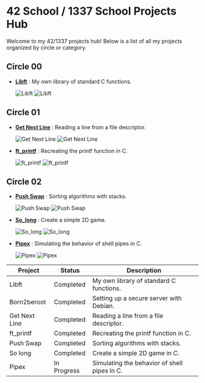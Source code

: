 # 42 School / 1337 School Projects Hub

Welcome to my 42/1337 projects hub! Below is a list of all my projects organized by circle or category.

## Circle 00
- **[Libft](https://github.com/Redadaghouj/42-libft_1337)** : My own library of standard C functions.

  ![Libft](https://img.shields.io/badge/Status-Completed-brightgreen) ![Libft](https://img.shields.io/badge/Grade-125%2F100-success)

## Circle 01
- **[Get Next Line](https://github.com/Redadaghouj/42-get_next_line_1337)** : Reading a line from a file descriptor.

  ![Get Next Line](https://img.shields.io/badge/Status-Completed-brightgreen) ![Get Next Line](https://img.shields.io/badge/Grade-112%2F100-success)

- **[ft_printf](https://github.com/Redadaghouj/42-ft_printf_1337)** : Recreating the printf function in C.

  ![ft_printf](https://img.shields.io/badge/Status-Completed-brightgreen) ![ft_printf](https://img.shields.io/badge/Grade-125%2F100-success)

## Circle 02
- **[Push Swap](https://github.com/Redadaghouj/42-push_swap_1337)** : Sorting algorithms with stacks.
 
  ![Push Swap](https://img.shields.io/badge/Status-Completed-brightgreen) ![Push Swap](https://img.shields.io/badge/Grade-125%2F100-success)

- **[So_long](https://github.com/Redadaghouj/42-so_long_1337)** : Create a simple 2D game.
 
  ![So_long](https://img.shields.io/badge/Status-Completed-brightgreen) ![So_long](https://img.shields.io/badge/Grade-125%2F100-success)

- **[Pipex](https://github.com/Redadaghouj/42-Pipex_1337)** : Simulating the behavior of shell pipes in C.

  ![Pipex](https://img.shields.io/badge/Status-In_Progress-orange) ![Pipex](https://img.shields.io/badge/Grade-0%2F100-success)


| Project          | Status      | Description                                 |
|------------------|-------------|---------------------------------------------|
| Libft            | Completed   | My own library of standard C functions.     |
| Born2beroot      | Completed   | Setting up a secure server with Debian.     |
| Get Next Line    | Completed   | Reading a line from a file descriptor.      |
| ft_printf        | Completed   | Recreating the printf function in C.        |
| Push Swap        | Completed   | Sorting algorithms with stacks.             |
| So long          | Completed   | Create a simple 2D game in C.               |
| Pipex            | In Progress | Simulating the behavior of shell pipes in C.|
